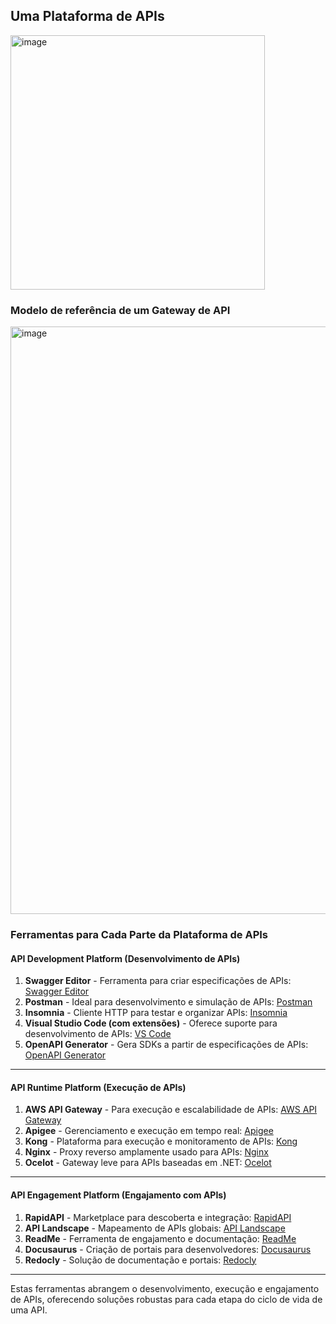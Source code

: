 ## Uma Plataforma de APIs

<img width="407" alt="image" src="https://github.com/user-attachments/assets/514112b4-aae6-4d6f-8103-59a6fe4f923b" />


### Modelo de referência de um Gateway de API

<img width="940" alt="image" src="https://github.com/user-attachments/assets/f3e1242d-7caa-4f03-9326-4773eaca8da0" />


### Ferramentas para Cada Parte da Plataforma de APIs

#### **API Development Platform (Desenvolvimento de APIs)**

1. **Swagger Editor** - Ferramenta para criar especificações de APIs: [Swagger Editor](https://swagger.io/tools/swagger-editor/)  
2. **Postman** - Ideal para desenvolvimento e simulação de APIs: [Postman](https://www.postman.com/)  
3. **Insomnia** - Cliente HTTP para testar e organizar APIs: [Insomnia](https://insomnia.rest/)  
4. **Visual Studio Code (com extensões)** - Oferece suporte para desenvolvimento de APIs: [VS Code](https://code.visualstudio.com/)  
5. **OpenAPI Generator** - Gera SDKs a partir de especificações de APIs: [OpenAPI Generator](https://openapi-generator.tech/)

---

#### **API Runtime Platform (Execução de APIs)**

1. **AWS API Gateway** - Para execução e escalabilidade de APIs: [AWS API Gateway](https://aws.amazon.com/api-gateway/)  
2. **Apigee** - Gerenciamento e execução em tempo real: [Apigee](https://cloud.google.com/apigee)  
3. **Kong** - Plataforma para execução e monitoramento de APIs: [Kong](https://konghq.com/)  
4. **Nginx** - Proxy reverso amplamente usado para APIs: [Nginx](https://www.nginx.com/)  
5. **Ocelot** - Gateway leve para APIs baseadas em .NET: [Ocelot](https://ocelot.readthedocs.io/)

---

#### **API Engagement Platform (Engajamento com APIs)**

1. **RapidAPI** - Marketplace para descoberta e integração: [RapidAPI](https://rapidapi.com/)  
2. **API Landscape** - Mapeamento de APIs globais: [API Landscape](https://apilandscape.apiscene.io)  
3. **ReadMe** - Ferramenta de engajamento e documentação: [ReadMe](https://readme.com/)  
4. **Docusaurus** - Criação de portais para desenvolvedores: [Docusaurus](https://docusaurus.io/)  
5. **Redocly** - Solução de documentação e portais: [Redocly](https://redoc.ly/)

---

Estas ferramentas abrangem o desenvolvimento, execução e engajamento de APIs, oferecendo soluções robustas para cada etapa do ciclo de vida de uma API.

